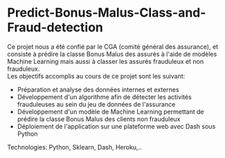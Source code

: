 # Predict-Bonus-Malus-Class-and-Fraud-detection

Ce projet nous a été confié par le CGA (comité général des assurance), et consiste à  prédire la classe Bonus Malus des assurés à l'aide de modèles Machine Learning  mais aussi à classer les assurés frauduleux et non frauduleux.  
Les objectifs accomplis au cours de ce projet sont les suivant:  

- Préparation et analyse des données internes et externes  
- Développement d'un algorithme afin de détecter les activités frauduleuses au sein du  jeu de données de l'assurance  
- Développement d'un modèle de Machine Learning permettant de prédire la classe Bonus Malus des clients non frauduleux
- Déploiement de l'application sur une plateforme web avec Dash sous Python   

Technologies: Python, Sklearn, Dash, Heroku,..
